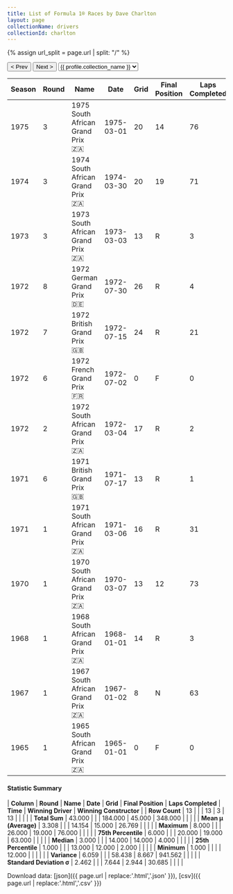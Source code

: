```yaml
---
title: List of Formula 1® Races by Dave Charlton
layout: page
collectionName: drivers
collectionId: charlton
---
```


{% assign url_split = page.url | split: "/" %}
<div id="collection-navigation">
<button onclick="selector.options[selector.selectedIndex-1].value && (window.location = selector.options[selector.selectedIndex-1].value);">&lt; Prev</button>
<button onclick="selector.options[selector.selectedIndex+1].value && (window.location = selector.options[selector.selectedIndex+1].value);">Next &gt;</button>
<select id="selector" onchange="this.options[this.selectedIndex].value && (window.location = this.options[this.selectedIndex].value);">
  {% for collectionId in site.data[page.collectionName].refs %}
    {% if collectionId == page.collectionId %}
      {% assign selected = "selected" %}
    {% else %}
      {% assign selected = "" %}
    {% endif %}
    {% assign profile = site.data[page.collectionName][collectionId].profile %}
    <option value="/f1/{{ page.collectionName }}/{{ collectionId }}/{{ url_split[4] }}" {{ selected }}>{{ profile.collection_name }}</option>
  {% endfor %}
</select>
</div>

| Season | Round | Name | Date | Grid | Final Position | Laps Completed | Time | Winning Driver | Winning Constructor |
|--|--|--|--|--|--|--|--|--|--|
| 1975 | 3 | 1975 South African Grand Prix 🇿🇦 | 1975-03-01 | 20 | 14 | 76 |   | Jody Scheckter 🇿🇦 | Tyrrell 🇬🇧 |
| 1974 | 3 | 1974 South African Grand Prix 🇿🇦 | 1974-03-30 | 20 | 19 | 71 |   | Carlos Reutemann 🇦🇷 | Brabham 🇬🇧 |
| 1973 | 3 | 1973 South African Grand Prix 🇿🇦 | 1973-03-03 | 13 | R | 3 |   | Jackie Stewart 🇬🇧 | Tyrrell 🇬🇧 |
| 1972 | 8 | 1972 German Grand Prix 🇩🇪 | 1972-07-30 | 26 | R | 4 |   | Jacky Ickx 🇧🇪 | Ferrari 🇮🇹 |
| 1972 | 7 | 1972 British Grand Prix 🇬🇧 | 1972-07-15 | 24 | R | 21 |   | Emerson Fittipaldi 🇧🇷 | Team Lotus 🇬🇧 |
| 1972 | 6 | 1972 French Grand Prix 🇫🇷 | 1972-07-02 | 0 | F | 0 |   | Jackie Stewart 🇬🇧 | Tyrrell 🇬🇧 |
| 1972 | 2 | 1972 South African Grand Prix 🇿🇦 | 1972-03-04 | 17 | R | 2 |   | Denny Hulme 🇳🇿 | McLaren 🇬🇧 |
| 1971 | 6 | 1971 British Grand Prix 🇬🇧 | 1971-07-17 | 13 | R | 1 |   | Jackie Stewart 🇬🇧 | Tyrrell 🇬🇧 |
| 1971 | 1 | 1971 South African Grand Prix 🇿🇦 | 1971-03-06 | 16 | R | 31 |   | Mario Andretti 🇺🇸 | Ferrari 🇮🇹 |
| 1970 | 1 | 1970 South African Grand Prix 🇿🇦 | 1970-03-07 | 13 | 12 | 73 |   | Jack Brabham 🇦🇺 | Brabham 🇬🇧 |
| 1968 | 1 | 1968 South African Grand Prix 🇿🇦 | 1968-01-01 | 14 | R | 3 |   | Jim Clark 🇬🇧 | Lotus-Ford 🇬🇧 |
| 1967 | 1 | 1967 South African Grand Prix 🇿🇦 | 1967-01-02 | 8 | N | 63 |   | Pedro Rodríguez 🇲🇽 | Cooper-Maserati 🇬🇧 |
| 1965 | 1 | 1965 South African Grand Prix 🇿🇦 | 1965-01-01 | 0 | F | 0 |   | Jim Clark 🇬🇧 | Lotus-Climax 🇬🇧 |

#### Statistic Summary

| **Column** | **Round** | **Name** | **Date** | **Grid** | **Final Position** | **Laps Completed** | **Time** | **Winning Driver** | **Winning Constructor** |
| **Row Count** | 13 |  |  | 13 | 3 | 13 |  |  |  |
| **Total Sum** | 43.000 |  |  | 184.000 | 45.000 | 348.000 |  |  |  |
| **Mean μ (Average)** | 3.308 |  |  | 14.154 | 15.000 | 26.769 |  |  |  |
| **Maximum** | 8.000 |  |  | 26.000 | 19.000 | 76.000 |  |  |  |
| **75th Percentile** | 6.000 |  |  | 20.000 | 19.000 | 63.000 |  |  |  |
| **Median** | 3.000 |  |  | 14.000 | 14.000 | 4.000 |  |  |  |
| **25th Percentile** | 1.000 |  |  | 13.000 | 12.000 | 2.000 |  |  |  |
| **Minimum** | 1.000 |  |  |  | 12.000 |  |  |  |  |
| **Variance** | 6.059 |  |  | 58.438 | 8.667 | 941.562 |  |  |  |
| **Standard Deviation σ** | 2.462 |  |  | 7.644 | 2.944 | 30.685 |  |  |  |

Download data: [json]({{ page.url | replace:'.html','.json' }}), [csv]({{ page.url | replace:'.html','.csv' }})
